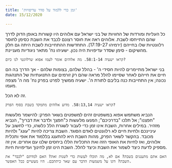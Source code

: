 ```yaml
---
title: 'זמן כדי ללמוד על סדר עדיפויות'
date: 15/12/2020

---
```


כל העליות ומורדות של החוויות של בני ישראל עם אלוהים היו קשורות באופן הדוק לדרך שהם התייחסו לשבת. אלוהים ראה את חוסר רצונם לכבד את השבת כסימן לחוסר רלוונטיות שלו בחייהם (ירמיהו 17:19-27). התחדשות ההתחייבות לשבת היתה גם חלק מהשיקום - סימן שסדר עדיפויות היה נכון. ישעיהו נח' מתאר ניגודיות מעניינת.

`קראו ישעיה 58:1-14. מה אלוהים אומר לעמו אפוא שרלוונטי לנו כיום?`

בני ישראל מתיימרים להיות חסידי ה' - בהלל שלהם, בצומות שלהם - אך הדרך בה הם חיים את חייהם לאחר שסיימו להלל מראה שהם רק זורמים עם התנועתיות של התנהגות נכונה; אין התחייבות כנה בליבם לתורת ה'. ישעיה ממשיך לפרט בפרק נח' מה ה' מצפה מעמו.

זה לא הכל.

`קראו ישעיה 58:13,14. מדוע אלוהים מתמקד בשבת בסוף הפרק?`

הנביא משתמש אפוא במשפטים זהים למשפטים בשאר הפרק: להישמר מלעשות "חפצנו"; אל תלכו "בדרכיכם"; המנעו מלעשות כ"חפצך ולדבר את דבריך", הנביא מזהיר. במילים אחרות, השבת אינו זמן כדי לעבור לשגרת הלל כלשהו, כדי לחשוב על עיניינכם ולחיות חיים לא רלוונטים לאדם הסוגד. השבת צריכה להיות "עונג" ולהיות מכובד. בהקשר לשאר הפרק, מהות השבת היא להתענג בללמוד את אופי ותכלית אלוהים, ואז לחיות את האופי הזה ואת התכליות הללו ביחסים שלנו עם אחרים. אין זה מספיק לדעת כיצד לשמור את השבת וכיצד להלל. השבת הינו זמן לחינוך ועדיפויות חיות.

`האם אתם מתענגים בשבת? אם לא, מה תוכלו לעשות כדי לשנות זאת? האם למדתם "לכבד" את השבת? דונו על משמעות הדבר עם שאר כיתתכם. היו מעשיים ככל האפשר.`